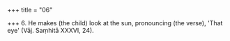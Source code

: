 +++
title = "06"

+++
6. He makes (the child) look at the sun, pronouncing (the verse), 'That eye' (Vāj. Saṃhitā XXXVI, 24).
